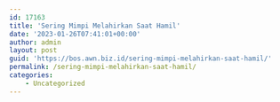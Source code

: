 ```yaml
---
id: 17163
title: 'Sering Mimpi Melahirkan Saat Hamil'
date: '2023-01-26T07:41:01+00:00'
author: admin
layout: post
guid: 'https://bos.awn.biz.id/sering-mimpi-melahirkan-saat-hamil/'
permalink: /sering-mimpi-melahirkan-saat-hamil/
categories:
    - Uncategorized
---
```


